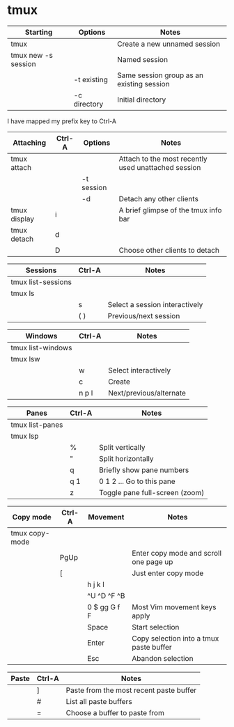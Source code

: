 tmux
====

Starting            | Options      | Notes
--------------------|--------------|--------------------------------------------------
tmux                |              | Create a new unnamed session
tmux new -s session |              | Named session
                    | -t existing  | Same session group as an existing session
                    | -c directory | Initial directory


I have mapped my prefix key to Ctrl-A

Attaching          | Ctrl-A | Options    | Notes
-------------------|--------|------------|--------------------------------------------------
tmux attach        |        |            | Attach to the most recently used unattached session
                   |        | -t session |    
                   |        | -d         | Detach any other clients
tmux display       | i      |            | A brief glimpse of the tmux info bar
tmux detach        | d      |            |
                   | D      |            | Choose other clients to detach


Sessions           | Ctrl-A | Notes
-------------------|--------|--------------------------------------------------
tmux list-sessions |        |
tmux ls            |        |
                   | s      | Select a session interactively
                   | ( )    | Previous/next session


Windows            | Ctrl-A | Notes
-------------------|--------|--------------------------------------------------
tmux list-windows  |        |
tmux lsw           |        |
                   | w      | Select interactively
                   | c      | Create
                   | n p l  | Next/previous/alternate


Panes              | Ctrl-A | Notes
-------------------|--------|--------------------------------------------------
tmux list-panes    |        |
tmux lsp           |        |
                   | %      | Split vertically
                   | "      | Split horizontally
                   | q      | Briefly show pane numbers
                   | q 1    | 0 1 2 ... Go to this pane
                   | z      | Toggle pane full-screen (zoom)


Copy mode          | Ctrl-A | Movement      | Notes
-------------------|--------|---------------|-----------------------------------------
tmux copy-mode     |        |               |
                   | PgUp   |               | Enter copy mode and scroll one page up
                   | [      |               | Just enter copy mode
                   |        | h j k l       |
                   |        | ^U ^D ^F ^B   |
                   |        | 0 $ gg G f F  | Most Vim movement keys apply
                   |        | Space         | Start selection
                   |        | Enter         | Copy selection into a tmux paste buffer
                   |        | Esc           | Abandon selection


Paste              | Ctrl-A | Notes
-------------------|--------|--------------------------------------------------
                   | ]      | Paste from the most recent paste buffer
                   | #      | List all paste buffers
                   | =      | Choose a buffer to paste from


